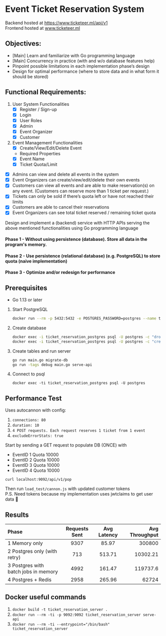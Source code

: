 # Event Ticket Reservation System

Backend hosted at https://www.ticketeer.ml/api/v1 <br>Frontend hosted at www.ticketeer.ml

## Objectives:
- [Main] Learn and familiarize with Go programming language
- [Main] Concurrency in practice (with and w/o database features help)
- Pinpoint possible limitations in each implementation phase’s design
- Design for optimal performance (where to store data and in what form it should be stored)

## Functional Requirements:
1. User System Functionalities
    - [x] Register / Sign-up
    - [x] Login
    - [x] User Roles
    - [x] Admin
    - [x] Event Organizer
    - [x] Customer
2. Event Management Functionalities
    - [x] Create/View/Edit/Delete Event
    * Required Properties
    - [x] Event Name
    - [x] Ticket Quota/Limit
- [x] Admins can view and delete all events in the system
- [x] Event Organizers can create/view/edit/delete their own events
- [x] Customers can view all events and are able to make reservation(s) on any event. (Customers can reserve more than 1 ticket per request.)
- [x] Tickets can only be sold if there’s quota left or have not reached their limits
- [x] Customers are able to cancel their reservations
- [x] Event Organizers can see total ticket reserved / remaining ticket quota

Design and implement a (backend) service with HTTP APIs serving the above mentioned functionalities using Go programming language

#### Phase 1 - Without using persistence (database). Store all data in the program's memory.
#### Phase 2 - Use persistence (relational database) (e.g. PostgreSQL) to store quota (naive implementation)
#### Phase 3 - Optimize and/or redesign for performance

## Prerequisites

- Go 1.13 or later

1. Start PostgreSQL

   ```sh
   docker run --rm -p 5432:5432 -e POSTGRES_PASSWORD=postgres --name ticket_reservation_postgres postgres:12-alpine
   ```

2. Create database

   ```sh
   docker exec -i ticket_reservation_postgres psql -U postgres -c "drop database if exists ticket_reservation" &&
   docker exec -i ticket_reservation_postgres psql -U postgres -c "create database ticket_reservation"
   ```

3. Create tables and run server

   ```sh
   go run main.go migrate-db
   go run -tags debug main.go serve-api
   ```
4. Connect to psql
    ```shell script
    docker exec -ti ticket_reservation_postgres psql -U postgres
    ```
## Performance Test

Uses autocannon with config:
1. `connections: 80`
2. `duration: 10`
3. `4 POST requests. Each request reserves 1 ticket from 1 event`
4. `excludeErrorStats: true`

Start by sending a GET request to populate DB (ONCE) with
- EventID 1 Quota 10000
- EventID 2 Quota 10000
- EventID 3 Quota 10000
- EventID 4 Quota 10000
```shell script
curl localhost:9092/api/v1/pop
```
Then run `load_test/cannon.js` with updated customer tokens <br>
P.S. Need tokens because my implementation uses jwtclaims to get user data 🤣

## Results
| Phase    | Requests Sent | Avg Latency     | Avg Throughput     |
| :-------------| :----------: | :----------: | -----------: |
|  1 Memory only| 9307 | 85.97   | 300800   |
| 2 Postgres only (with retry) | 713 | 513.71 |10302.21  |
| 3 Postgres with batch jobs in memory| 4992 | 161.47 | 119737.6  |
| 4 Postgres + Redis| 2958 | 265.96 | 62724  |

## Docker useful commands
1. `docker build -t ticket_reservation_server .`
2. `docker run --rm -ti -p 9092:9092 ticket_reservation_server serve-api`
3. `docker run --rm -ti --entrypoint="/bin/bash" ticket_reservation_server`